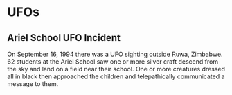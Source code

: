 # UFOs

## Ariel School UFO Incident

On September 16, 1994 there was a UFO sighting outside Ruwa, Zimbabwe. 62 students at the Ariel School saw one or more silver craft descend from the sky and land on a field near their school. One or more creatures dressed all in black then approached the children and telepathically communicated a message to them.
